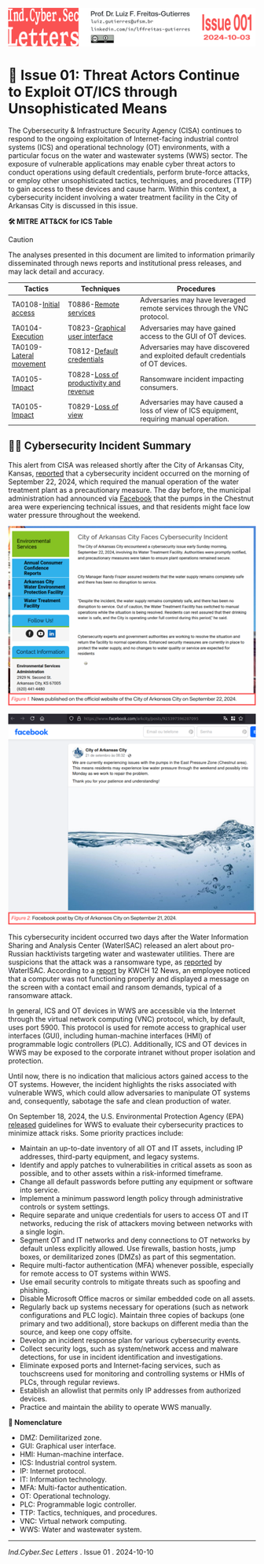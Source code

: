 ![](IndCyberSecLetters-Header.png "IndCyberSec. Letters")

# 📰 Issue 01: Threat Actors Continue to Exploit OT/ICS through Unsophisticated Means

The Cybersecurity & Infrastructure Security Agency (CISA) continues to respond to the ongoing exploitation of Internet-facing industrial control systems (ICS) and operational technology (OT) environments, with a particular focus on the water and wastewater systems (WWS) sector. The exposure of vulnerable applications may enable cyber threat actors to conduct operations using default credentials, perform brute-force attacks, or employ other unsophisticated tactics, techniques, and procedures (TTP) to gain access to these devices and cause harm. Within this context, a cybersecurity incident involving a water treatment facility in the City of Arkansas City is discussed in this issue.

**🛠️ MITRE ATT&CK for ICS Table**

> [!CAUTION]
> The analyses presented in this document are limited to information primarily disseminated through news reports and institutional press releases, and may lack detail and accuracy.

| Tactics                                                            | Techniques                                                                            | Procedures                                                                               |
| ------------------------------------------------------------------ | ------------------------------------------------------------------------------------- | ---------------------------------------------------------------------------------------- |
| TA0108-[Initial access](https://attack.mitre.org/tactics/TA0108)   | T0886-[Remote services](https://attack.mitre.org/techniques/T0886/)                   | Adversaries may have leveraged remote services through the VNC protocol.                 |
| TA0104-[Execution](https://attack.mitre.org/tactics/TA0104/)       | T0823-[Graphical user interface](https://attack.mitre.org/techniques/T0823/)          | Adversaries may have gained access to the GUI of OT devices.                             |  
| TA0109-[Lateral movement](https://attack.mitre.org/tactics/TA0109) | T0812-[Default credentials](https://attack.mitre.org/techniques/T0812/)               | Adversaries may have discovered and exploited default credentials of OT devices.         |
| TA0105-[Impact](https://attack.mitre.org/tactics/TA0105/)          | T0828-[Loss of productivity and revenue](https://attack.mitre.org/techniques/T0828)   | Ransomware incident impacting consumers.                                                 |
| TA0105-[Impact](https://attack.mitre.org/tactics/TA0105/)          | T0829-[Loss of view](https://attack.mitre.org/techniques/T0829)                       | Adversaries may have caused a loss of view of ICS equipment, requiring manual operation. |

## 🕵️‍♂️ Cybersecurity Incident Summary

This alert from CISA was released shortly after the City of Arkansas City, Kansas, [reported](https://www.arkcity.org/environmental-services/page/city-arkansas-city-faces-cybersecurity-incident) that a cybersecurity incident occurred on the morning of September 22, 2024, which required the manual operation of the water treatment plant as a precautionary measure. The day before, the municipal administration had announced via [Facebook](https://www.facebook.com/arkcity/posts/925397596287095) that the pumps in the Chestnut area were experiencing technical issues, and that residents might face low water pressure throughout the weekend.

![](Fig01.png "Figure 01")

![](Fig02.png "Figure 02")

This cybersecurity incident occurred two days after the Water Information Sharing and Analysis Center (WaterISAC) released an alert about pro-Russian hacktivists targeting water and wastewater utilities. There are suspicions that the attack was a ransomware type, as [reported](https://www.waterisac.org/portal/incident-awareness-%E2%80%93-ransomware-attackers-target-kansas-water-treatment-facility) by WaterISAC. According to a [report](https://www.kwch.com/video/2024/09/23/arkansas-city-water-plant-hit-by-cyberattack-over-weekend/) by KWCH 12 News, an employee noticed that a computer was not functioning properly and displayed a message on the screen with a contact email and ransom demands, typical of a ransomware attack.

In general, ICS and OT devices in WWS are accessible via the Internet through the virtual network computing (VNC) protocol, which, by default, uses port 5900. This protocol is used for remote access to graphical user interfaces (GUI), including human-machine interfaces (HMI) of programmable logic controllers (PLC). Additionally, ICS and OT devices in WWS may be exposed to the corporate intranet without proper isolation and protection.

Until now, there is no indication that malicious actors gained access to the OT systems. However, the incident highlights the risks associated with vulnerable WWS, which could allow adversaries to manipulate OT systems and, consequently, sabotage the safe and clean production of water.

On September 18, 2024, the U.S. Environmental Protection Agency (EPA) [released](https://www.cisa.gov/resources-tools/resources/epa-guidance-improving-cybersecurity-drinking-water-and-wastewater-systems) guidelines for WWS to evaluate their cybersecurity practices to minimize attack risks. Some priority practices include:

- Maintain an up-to-date inventory of all OT and IT assets, including IP addresses, third-party equipment, and legacy systems.
- Identify and apply patches to vulnerabilities in critical assets as soon as possible, and to other assets within a risk-informed timeframe.
- Change all default passwords before putting any equipment or software into service.
- Implement a minimum password length policy through administrative controls or system settings.
- Require separate and unique credentials for users to access OT and IT networks, reducing the risk of attackers moving between networks with a single login.
- Segment OT and IT networks and deny connections to OT networks by default unless explicitly allowed. Use firewalls, bastion hosts, jump boxes, or demilitarized zones (DMZs) as part of this segmentation.
- Require multi-factor authentication (MFA) whenever possible, especially for remote access to OT systems within WWS.
- Use email security controls to mitigate threats such as spoofing and phishing.
- Disable Microsoft Office macros or similar embedded code on all assets.
- Regularly back up systems necessary for operations (such as network configurations and PLC logic). Maintain three copies of backups (one primary and two additional), store backups on different media than the source, and keep one copy offsite.
- Develop an incident response plan for various cybersecurity events.
- Collect security logs, such as system/network access and malware detections, for use in incident identification and investigations.
- Eliminate exposed ports and Internet-facing services, such as touchscreens used for monitoring and controlling systems or HMIs of PLCs, through regular reviews.
- Establish an allowlist that permits only IP addresses from authorized devices.
- Practice and maintain the ability to operate WWS manually.

**🔖 Nomenclature**

- DMZ: Demilitarized zone.
- GUI: Graphical user interface.
- HMI: Human-machine interface.
- ICS: Industrial control system.
- IP: Internet protocol.
- IT: Information technology.
- MFA: Multi-factor authentication.
- OT: Operational technology.
- PLC: Programmable logic controller.
- TTP: Tactics, techniques, and procedures.
- VNC: Virtual network computing.
- WWS: Water and wastewater system.

---

*Ind.Cyber.Sec Letters* . Issue 01 . 2024-10-10